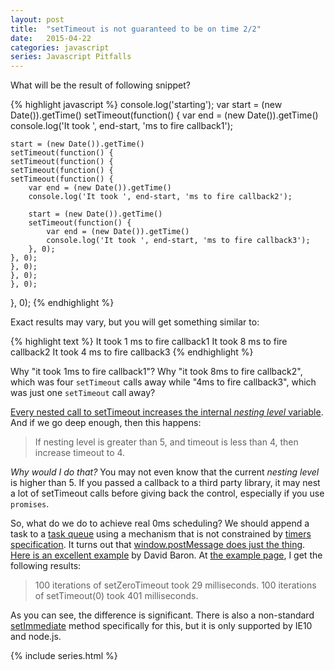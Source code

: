 ```yaml
---
layout: post
title:  "setTimeout is not guaranteed to be on time 2/2"
date:   2015-04-22
categories: javascript
series: Javascript Pitfalls
---
```



What will be the result of following snippet?

{% highlight javascript %}
console.log('starting');
var start = (new Date()).getTime()
setTimeout(function() {
    var end = (new Date()).getTime()
    console.log('It took ', end-start, 'ms to fire callback1');

    start = (new Date()).getTime()
    setTimeout(function() {
    setTimeout(function() {
    setTimeout(function() {
    setTimeout(function() {
        var end = (new Date()).getTime()
        console.log('It took ', end-start, 'ms to fire callback2');

        start = (new Date()).getTime()
        setTimeout(function() {
            var end = (new Date()).getTime()
            console.log('It took ', end-start, 'ms to fire callback3');
        }, 0);
    }, 0);
    }, 0);
    }, 0);
    }, 0);
}, 0);
{% endhighlight %}

Exact results may vary, but you will get something similar to:

{% highlight text %}
It took  1 ms to fire callback1
It took  8 ms to fire callback2
It took  4 ms to fire callback3
{% endhighlight %}

Why "it took 1ms to fire callback1"? Why "it took 8ms to fire callback2", which was four `setTimeout` calls away while "4ms to fire callback3", which was just one `setTimeout` call away?

[Every nested call to setTimeout increases the internal *nesting level* variable][mozilla-timeout-nesting]. And if we go deep enough, then this happens:
> If nesting level is greater than 5, and timeout is less than 4, then increase timeout to 4.

*Why would I do that?* You may not even know that the current *nesting level* is higher than 5. If you passed a callback to a third party library, it may nest a lot of setTimeout calls before giving back the control, especially if you use `promises`.

So, what do we do to achieve real 0ms scheduling? We should append a task to a [task queue][whatwg-task-queue] using a mechanism that is not constrained by [timers specification][whatwg-timers]. It turns out that [window.postMessage does just the thing][mozilla-post-message]. [Here is an excellent example][dbaron-timeouts] by David Baron. At [the example page][dbaron-zerotimeout], I get the following results:

> 100 iterations of setZeroTimeout took 29 milliseconds.
> 100 iterations of setTimeout(0) took 401 milliseconds.

As you can see, the difference is significant. There is also a non-standard [setImmediate][mozilla-set-immediate] method specifically for this, but it is only supported by IE10 and node.js.


{% include series.html %}

[so-js-setinterval]: http://stackoverflow.com/a/731625/1510277
[so-js-single-thread]: http://stackoverflow.com/questions/2734025/is-javascript-guaranteed-to-be-single-threaded
[dbaron-timeouts]: http://dbaron.org/log/20100309-faster-timeouts
[dbaron-timeouts-example]: http://dbaron.org/mozilla/zero-timeout
[mozilla-set-immediate]: https://developer.mozilla.org/en-US/docs/Web/API/Window.setImmediate
[mozilla-set-interval-danger]: https://developer.mozilla.org/en-US/docs/Web/API/WindowTimers.setinterval#Dangerous_usage
[mozilla-post-message]: https://developer.mozilla.org/en-US/docs/Web/API/window.postMessage
[mozilla-bitwise-operations]: https://developer.mozilla.org/en-US/docs/Web/JavaScript/Reference/Operators/Bitwise_Operators#Signed_32-bit_integers
[mozilla-int32array]: https://developer.mozilla.org/en-US/docs/Web/JavaScript/Reference/Global_Objects/Int32Array#Browser_compatibility
[mozilla-hoisting]: https://developer.mozilla.org/en-US/docs/Web/JavaScript/Reference/Statements/var#var_hoisting
[mozilla-htmlcollection]: https://developer.mozilla.org/en-US/docs/Web/API/HTMLCollection
[mozilla-htmlcollection#methods]: https://developer.mozilla.org/en-US/docs/Web/API/HTMLCollection#methods
[mozilla-nodelist]: https://developer.mozilla.org/en-US/docs/Web/API/NodeList
[mozilla-timeout-nesting]: https://developer.mozilla.org/en-US/docs/Web/API/WindowTimers.setTimeout#Minimum.2F_maximum_delay_and_timeout_nesting
[whatwg-timers]: https://html.spec.whatwg.org/multipage/webappapis.html#timers
[whatwg-event-loop]: https://html.spec.whatwg.org/multipage/webappapis.html#event-loop
[whatwg-task-queue]: https://html.spec.whatwg.org/multipage/webappapis.html#task-queue
[w3-collection]: http://www.w3.org/TR/domcore/#concept-collection
[w3-dispatching-events]: http://www.w3.org/TR/domcore/#dispatching-events
[w3-interface-parentnode]: http://www.w3.org/TR/domcore/#interface-parentnode
[oracle-floats]: http://docs.oracle.com/cd/E19957-01/806-3568/ncg_goldberg.html
[yahoo-on-floats]: http://www.yuiblog.com/blog/2009/03/10/when-you-cant-count-on-your-numbers/
[ecma-4.3.19]: http://www.ecma-international.org/ecma-262/5.1/#sec-4.3.19
[ecma-7.8.3]: http://www.ecma-international.org/ecma-262/5.1/#sec-7.8.3
[ecma-7.9]: http://www.ecma-international.org/ecma-262/5.1/#sec-7.9
[ecma-8.5]: http://www.ecma-international.org/ecma-262/5.1/#sec-8.5
[ecma-8.6.2]: http://www.ecma-international.org/ecma-262/5.1/#sec-8.6.2
[ecma-9.5]: http://www.ecma-international.org/ecma-262/5.1/#sec-9.5
[ecma-10.2.3]: http://www.ecma-international.org/ecma-262/5.1/#sec-10.2.3
[ecma-10.3]: http://www.ecma-international.org/ecma-262/5.1/#sec-10.3
[ecma-10.5]: http://www.ecma-international.org/ecma-262/5.1/#sec-10.5
[ecma-10.6]: http://www.ecma-international.org/ecma-262/5.1/#sec-10.6
[ecma-11.9.3]: http://www.ecma-international.org/ecma-262/5.1/#sec-11.9.3
[ecma-11.9.4]: http://www.ecma-international.org/ecma-262/5.1/#sec-11.9.4
[ecma-12.2]: http://www.ecma-international.org/ecma-262/5.1/#sec-12.2
[ecma-12.6.4]: http://www.ecma-international.org/ecma-262/5.1/#sec-12.6.4
[ecma-12.9]: http://www.ecma-international.org/ecma-262/5.1/#sec-12.9
[ecma-12.10]: http://www.ecma-international.org/ecma-262/5.1/#sec-12.10
[ecma-15.1.2.2]: http://www.ecma-international.org/ecma-262/5.1/#sec-15.1.2.2
[ecma-15.2.3.6]: http://www.ecma-international.org/ecma-262/5.1/#sec-15.2.3.6
[ecma-15.4]: http://www.ecma-international.org/ecma-262/5.1/#sec-15.4
[ecma-15.4.4.2]: http://www.ecma-international.org/ecma-262/5.1/#sec-15.4.4.2
[ecma-15.8.2.15]: http://www.ecma-international.org/ecma-262/5.1/#sec-15.8.2.15
[ecma5.1]: http://www.ecma-international.org/ecma-262/5.1/
[ecma6]: https://people.mozilla.org/~jorendorff/es6-draft.html
[ecma6-typed-arrays]: http://people.mozilla.org/~jorendorff/es6-draft.html#sec-typedarray-objects
[ecma6-toint32]: http://people.mozilla.org/~jorendorff/es6-draft.html#sec-toint32
[github-v8-int32value]: https://github.com/v8/v8/blob/aec5abab1e9faf1ab0949d2f068093544ba2bc40/include/v8.h#L1756
[github-bigdecimal]: https://github.com/iriscouch/bigdecimal.js
[dbaron-zerotimeout]: http://dbaron.org/mozilla/zero-timeout

